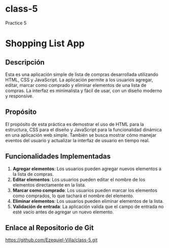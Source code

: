# class-5
Practice 5
# Shopping List App

## Descripción
Esta es una aplicación simple de lista de compras desarrollada utilizando HTML, CSS y JavaScript. La aplicación permite a los usuarios agregar, editar, marcar como comprado y eliminar elementos de una lista de compras. La interfaz es minimalista y fácil de usar, con un diseño moderno y responsive.

## Propósito
El propósito de esta práctica es demostrar el uso de HTML para la estructura, CSS para el diseño y JavaScript para la funcionalidad dinámica en una aplicación web simple. También se busca mostrar cómo manejar eventos del usuario y actualizar la interfaz de usuario en tiempo real.

## Funcionalidades Implementadas
1. **Agregar elementos**: Los usuarios pueden agregar nuevos elementos a la lista de compras.
2. **Editar elementos**: Los usuarios pueden editar el nombre de los elementos directamente en la lista.
3. **Marcar como comprado**: Los usuarios pueden marcar los elementos como comprados, lo que tachará el nombre del elemento.
4. **Eliminar elementos**: Los usuarios pueden eliminar elementos de la lista.
5. **Validación de entrada**: La aplicación valida que el campo de entrada no esté vacío antes de agregar un nuevo elemento.

## Enlace al Repositorio de Git
https://github.com/Ezequiel-Villa/class-5.git
